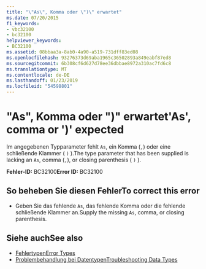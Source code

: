 ```yaml
---
title: "\"As\", Komma oder \")\" erwartet"
ms.date: 07/20/2015
f1_keywords:
- vbc32100
- bc32100
helpviewer_keywords:
- BC32100
ms.assetid: 08bbaa3a-8ab0-4a90-a519-731dff83ed08
ms.openlocfilehash: 93276373d69aba1965c36502893a849eabf87ed8
ms.sourcegitcommit: 6b308cf6d627d78ee36dbbae8972a310ac7fd6c8
ms.translationtype: MT
ms.contentlocale: de-DE
ms.lasthandoff: 01/23/2019
ms.locfileid: "54598801"
---
```

# <a name="as-comma-or--expected"></a><span data-ttu-id="ae39a-102">"As", Komma oder ")" erwartet</span><span class="sxs-lookup"><span data-stu-id="ae39a-102">'As', comma or ')' expected</span></span>
<span data-ttu-id="ae39a-103">Im angegebenen Typparameter fehlt `As`, ein Komma (`,`) oder eine schließende Klammer ( `)` ).</span><span class="sxs-lookup"><span data-stu-id="ae39a-103">The type parameter that has been supplied is lacking an `As`, comma (`,`), or closing parenthesis ( `)` ).</span></span>  
  
 <span data-ttu-id="ae39a-104">**Fehler-ID:** BC32100</span><span class="sxs-lookup"><span data-stu-id="ae39a-104">**Error ID:** BC32100</span></span>  
  
## <a name="to-correct-this-error"></a><span data-ttu-id="ae39a-105">So beheben Sie diesen Fehler</span><span class="sxs-lookup"><span data-stu-id="ae39a-105">To correct this error</span></span>  
  
-   <span data-ttu-id="ae39a-106">Geben Sie das fehlende `As`, das fehlende Komma oder die fehlende schließende Klammer an.</span><span class="sxs-lookup"><span data-stu-id="ae39a-106">Supply the missing `As`, comma, or closing parenthesis.</span></span>  
  
## <a name="see-also"></a><span data-ttu-id="ae39a-107">Siehe auch</span><span class="sxs-lookup"><span data-stu-id="ae39a-107">See also</span></span>
- [<span data-ttu-id="ae39a-108">Fehlertypen</span><span class="sxs-lookup"><span data-stu-id="ae39a-108">Error Types</span></span>](../../visual-basic/programming-guide/language-features/error-types.md)
- [<span data-ttu-id="ae39a-109">Problembehandlung bei Datentypen</span><span class="sxs-lookup"><span data-stu-id="ae39a-109">Troubleshooting Data Types</span></span>](../../visual-basic/programming-guide/language-features/data-types/troubleshooting-data-types.md)
